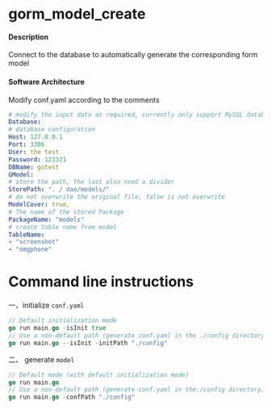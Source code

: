 # gorm_model_create

#### Description
Connect to the database to automatically generate the corresponding form model

#### Software Architecture
Modify conf.yaml according to the comments
```yaml
# modify the input data as required, currently only support MySQL database
Database:
# database configuration
Host: 127.0.0.1
Port: 3306
User: the test
Password: 123321
DBName: gotest
GModel:
# store the path, the last also need a divider
StorePath: ". / dao/models/"
# do not overwrite the original file, false is not overwrite
ModelCover: true,
# The name of the stored Package
PackageName: "models"
# create table name from model
TableName:
- "screenshot"
- "omgphone"
```

# Command line instructions

一、initialize `conf.yaml`
```go
// Default initialization mode
go run main.go -isInit true
// Use a non-default path (generate conf.yaml in the ./config directory)
go run main.go --isInit -initPath "./config"
```

二、 generate `model`
```go
// Default mode (with default initialization mode)
go run main.go
// Use a non-default path (generate conf.yaml in the./config directory)
go run main.go -confPath "./config"
```